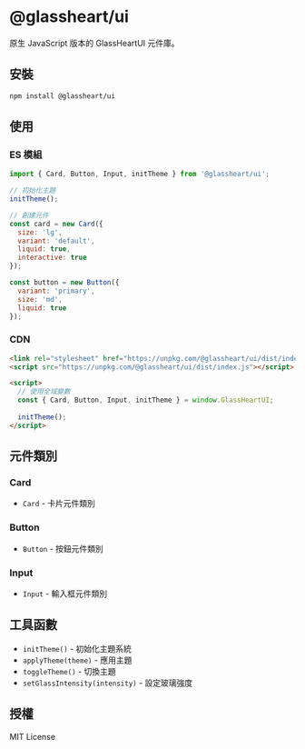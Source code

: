 # @glassheart/ui

原生 JavaScript 版本的 GlassHeartUI 元件庫。

## 安裝

```bash
npm install @glassheart/ui
```

## 使用

### ES 模組

```javascript
import { Card, Button, Input, initTheme } from '@glassheart/ui';

// 初始化主題
initTheme();

// 創建元件
const card = new Card({
  size: 'lg',
  variant: 'default',
  liquid: true,
  interactive: true
});

const button = new Button({
  variant: 'primary',
  size: 'md',
  liquid: true
});
```

### CDN

```html
<link rel="stylesheet" href="https://unpkg.com/@glassheart/ui/dist/index.css">
<script src="https://unpkg.com/@glassheart/ui/dist/index.js"></script>

<script>
  // 使用全域變數
  const { Card, Button, Input, initTheme } = window.GlassHeartUI;
  
  initTheme();
</script>
```

## 元件類別

### Card
- `Card` - 卡片元件類別

### Button
- `Button` - 按鈕元件類別

### Input
- `Input` - 輸入框元件類別

## 工具函數

- `initTheme()` - 初始化主題系統
- `applyTheme(theme)` - 應用主題
- `toggleTheme()` - 切換主題
- `setGlassIntensity(intensity)` - 設定玻璃強度

## 授權

MIT License
